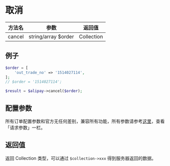 # 取消

|  方法名   |         参数          |    返回值     |
|:------:|:-------------------:|:----------:|
| cancel | string/array $order | Collection |

## 例子

```php
$order = [
    'out_trade_no' => '1514027114',
];
// $order = '1514027114';

$result = $alipay->cancel($order);
```

## 配置参数

所有订单配置参数和官方无任何差别，兼容所有功能，所有参数请参考[这里](https://docs.open.alipay.com/api_1/alipay.trade.cancel/)，查看「请求参数」一栏。


## 返回值

返回 Collection 类型，可以通过 `$collection->xxx` 得到服务器返回的数据。
